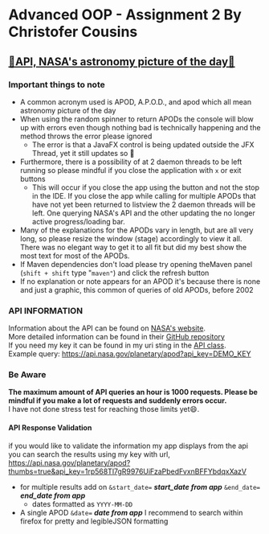 # Advanced OOP - Assignment 2 By Christofer Cousins

## [🌌API, NASA's astronomy picture of the day🌌](https://api.nasa.gov/index.html#browseAPI.apod)

### Important things to note

- A common acronym used is APOD, A.P.O.D., and apod which all mean astronomy picture of the day
- When using the random spinner to return APODs the console will blow up with errors even though nothing bad is
  technically happening and the method throws the error please ignored
    - The error is that a JavaFX control is being updated outside the JFX Thread, yet it still updates so 🤷
- Furthermore, there is a possibility of at 2 daemon threads to be left running so please mindful if you close the
  application with `x` or exit buttons
    - This will occur if you close the app using the button and not the stop in the IDE. If you close the app while
      calling for multiple APODs that have not yet been returned to listview the 2 daemon threads will be left. One
      querying NASA's API and the other updating the no longer active progress/loading bar.
- Many of the explanations for the APODs vary in length, but are all very long, so please resize the window (stage)
  accordingly to view it all. There was no elegant way to get it to all fit but did my best show the most text for most
  of the APODs.
- If Maven dependencies don't load please try opening theMaven panel (`shift + shift` type "`maven"`) and click the 
  refresh button
- If no explanation or note appears for an APOD it's because there is none and just a graphic, this common of 
  queries of old APODs, before 2002

### API INFORMATION

Information about the API can be found on [NASA's website](https://api.nasa.gov/index.html#browseAPI.apod).  
More detailed information can be found in their [GitHub repository](https://github.com/nasa/apod-api#docs-)  
If you need my key it can be found in my uri sting in
the [API class](/src/main/java/space/nasa/spaceapi/utilities/API.java).   
Example query: https://api.nasa.gov/planetary/apod?api_key=DEMO_KEY

### Be Aware

__The maximum amount of API queries an hour is 1000 requests. Please be mindful if you make a lot of requests and
suddenly errors occur.__  
I have not done stress test for reaching those limits yet😄.

#### API Response Validation

if you would like to validate the information my app displays from the api you can search the results using my key 
with url, https://api.nasa.gov/planetary/apod?thumbs=true&api_key=1rp568Tl7gR9976UiFzaPbedFvxnBFFYbdqxXazV   

- for multiple results add on `&start_date=` _**start_date from app**_ `&end_date=` **_end_date from app_**
  - dates formatted as `YYYY-MM-DD`
- A single APOD `&date=` **_date from app_**
I recommend to search within firefox for pretty and legibleJSON formatting